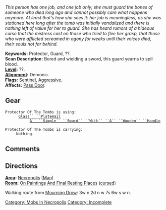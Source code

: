 *This person has one job, and one job only; she must guard the bones of
someone who died long ago and cannot possibly care what happens anymore.
At least that's how she sees it: her job is meaningless, as she was
stationed here long after the tomb was initially vandalized and there is
nothing left of value for her to guard. She has heard rumors of a
hideous curse that the mistress cast on those who tried to flee her
grasp, that those who were afflicted screamed in agony for weeks until
their voices died, their souls not far behind.*

**Keywords:** Protector, Guard, ??.  
**Scan Description:** Bored and wielding a sword, this guard yearns to
spill blood.  
**[Level](Level.md "wikilink"):** ??.  
**[Alignment](Alignment.md "wikilink"):** Demonic.  
**[Flags](:Category:_Mob_Types.md "wikilink"):**
[Sentinel](Sentinel_Mobs.md "wikilink"),
[Aggressive](Aggressive_Mobs.md "wikilink").  
**Affects:** [Pass Door](Pass_Door "wikilink").  

## Gear

`Protector Of The Tombs is using:`  
<worn on body>`      `[`Glass`` ``Platemail`](Glass_Platemail "wikilink")  
<wielded>`           `[`A`` ``Simple`` ``Sword`` ``With`` ``A`` ``Wooden`` ``Handle`](Simple_Sword_With_A_Wooden_Handle.md "wikilink")

`Protector Of The Tombs is carrying:`  
`     Nothing.`

## Comments

## Directions

**[Area](:Category:_Areas.md "wikilink"):**
[Necropolis](:Category:_Necropolis.md "wikilink")
([Map](Necropolis_Map.md "wikilink")).  
**[Room](:Category:_Rooms.md "wikilink"):** [On Paintings And Final
Resting
Places](On_Paintings_And_Final_Resting_Places_(Necropolis).md "wikilink")
([cursed](Cursed_Rooms.md "wikilink"))

Walking route from [Mourning Drow](Mourning_Drow "wikilink"): 3w n 2d n
w 7s 6w s w n.

[Category: Mobs In Necropolis](Category:_Mobs_In_Necropolis "wikilink")
[Category: Incomplete](Category:_Incomplete "wikilink")
